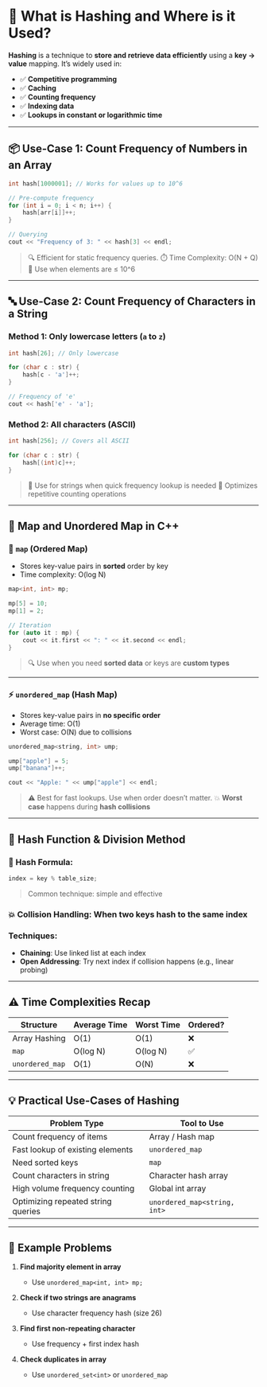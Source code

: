 
# 🔑 **What is Hashing and Where is it Used?**

**Hashing** is a technique to **store and retrieve data efficiently** using a **key → value** mapping.
It’s widely used in:

* ✅ **Competitive programming**
* ✅ **Caching**
* ✅ **Counting frequency**
* ✅ **Indexing data**
* ✅ **Lookups in constant or logarithmic time**

---

## 📦 **Use-Case 1: Count Frequency of Numbers in an Array**

```cpp
int hash[1000001]; // Works for values up to 10^6

// Pre-compute frequency
for (int i = 0; i < n; i++) {
    hash[arr[i]]++;
}

// Querying
cout << "Frequency of 3: " << hash[3] << endl;
```

> 🔍 Efficient for static frequency queries.
> ⏱️ Time Complexity: O(N + Q)
> 🧠 Use when elements are ≤ 10^6

---

## 🔤 **Use-Case 2: Count Frequency of Characters in a String**

### Method 1: Only lowercase letters (`a` to `z`)

```cpp
int hash[26]; // Only lowercase

for (char c : str) {
    hash[c - 'a']++;
}

// Frequency of 'e'
cout << hash['e' - 'a'];
```

### Method 2: All characters (ASCII)

```cpp
int hash[256]; // Covers all ASCII

for (char c : str) {
    hash[(int)c]++;
}
```

> 📘 Use for strings when quick frequency lookup is needed
> 🔁 Optimizes repetitive counting operations

---

## 📍 **Map and Unordered Map in C++**

### 🧭 `map` (Ordered Map)

* Stores key-value pairs in **sorted** order by key
* Time complexity: O(log N)

```cpp
map<int, int> mp;

mp[5] = 10;
mp[1] = 2;

// Iteration
for (auto it : mp) {
    cout << it.first << ": " << it.second << endl;
}
```

> 🔍 Use when you need **sorted data** or keys are **custom types**

---

### ⚡ `unordered_map` (Hash Map)

* Stores key-value pairs in **no specific order**
* Average time: O(1)
* Worst case: O(N) due to collisions

```cpp
unordered_map<string, int> ump;

ump["apple"] = 5;
ump["banana"]++;

cout << "Apple: " << ump["apple"] << endl;
```

> ⚠️ Best for fast lookups. Use when order doesn’t matter.
> 💥 **Worst case** happens during **hash collisions**

---

## 🎯 **Hash Function & Division Method**

### 🔢 Hash Formula:

```cpp
index = key % table_size;
```

> Common technique: simple and effective

### 💥 **Collision Handling**: When two keys hash to the same index

### Techniques:

* **Chaining**: Use linked list at each index
* **Open Addressing**: Try next index if collision happens (e.g., linear probing)

---

## ⚠️ **Time Complexities Recap**

| Structure       | Average Time | Worst Time | Ordered? |
| --------------- | ------------ | ---------- | -------- |
| Array Hashing   | O(1)         | O(1)       | ❌        |
| `map`           | O(log N)     | O(log N)   | ✅        |
| `unordered_map` | O(1)         | O(N)       | ❌        |

---

## 💡 **Practical Use-Cases of Hashing**

| Problem Type                       | Tool to Use                  |
| ---------------------------------- | ---------------------------- |
| Count frequency of items           | Array / Hash map             |
| Fast lookup of existing elements   | `unordered_map`              |
| Need sorted keys                   | `map`                        |
| Count characters in string         | Character hash array         |
| High volume frequency counting     | Global int array             |
| Optimizing repeated string queries | `unordered_map<string, int>` |

---

## 🔁 **Example Problems**

1. **Find majority element in array**

   * Use `unordered_map<int, int> mp;`
2. **Check if two strings are anagrams**

   * Use character frequency hash (size 26)
3. **Find first non-repeating character**

   * Use frequency + first index hash
4. **Check duplicates in array**

   * Use `unordered_set<int>` or `unordered_map`

